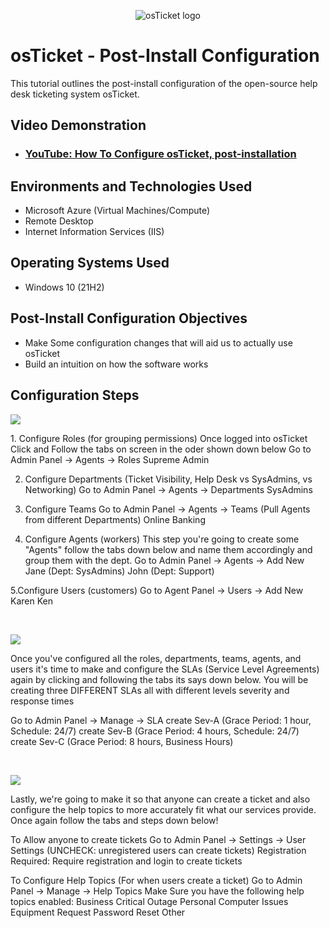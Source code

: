 <p align="center">
<img src="https://i.imgur.com/Clzj7Xs.png" alt="osTicket logo"/>
</p>

<h1>osTicket - Post-Install Configuration</h1>
This tutorial outlines the post-install configuration of the open-source help desk ticketing system osTicket.<br />


<h2>Video Demonstration</h2>

- ### [YouTube: How To Configure osTicket, post-installation](https://www.youtube.com)

<h2>Environments and Technologies Used</h2>

- Microsoft Azure (Virtual Machines/Compute)
- Remote Desktop
- Internet Information Services (IIS)

<h2>Operating Systems Used </h2>

- Windows 10</b> (21H2)

<h2>Post-Install Configuration Objectives</h2>

- Make Some configuration changes that will aid us to actually use osTicket
- Build an intuition on how the software works 


<h2>Configuration Steps</h2>

<p>
<img src="![image](https://github.com/user-attachments/assets/456a404a-cab5-4f01-b902-22bfb96f934d)
"/>
</p>
<p>
1. Configure Roles (for grouping permissions)
  Once logged into osTicket Click and Follow the tabs on screen in the oder shown down below 
Go to Admin Panel -> Agents -> Roles
Supreme Admin

2. Configure Departments (Ticket Visibility, Help Desk vs SysAdmins, vs Networking)
Go to Admin Panel -> Agents -> Departments
SysAdmins


3. Configure Teams
Go to Admin Panel -> Agents -> Teams (Pull Agents from different Departments)
Online Banking


4. Configure Agents (workers) This step you're going to create some "Agents" follow the tabs down below and name them accordingly and group them with the dept. 
Go to Admin Panel -> Agents -> Add New
Jane (Dept: SysAdmins)
John (Dept: Support)

5.Configure Users (customers)
Go to Agent Panel -> Users -> Add New
Karen
Ken


</p>
<br />

<p>
<img src="![image](https://github.com/user-attachments/assets/45b4e407-0e4c-49c6-926e-80a36d461388)
"/>
</p>
<p>
Once you've configured all the roles, departments, teams, agents, and users it's time to make and configure the SLAs (Service Level Agreements) 
  again by clicking and following the tabs its says down below. You will be creating three DIFFERENT SLAs all with different levels severity and response times

 Go to  Admin Panel -> Manage -> SLA
create Sev-A (Grace Period: 1 hour, Schedule: 24/7)
create Sev-B (Grace Period: 4 hours, Schedule: 24/7)
create Sev-C (Grace Period: 8 hours, Business Hours)

  
</p>
<br />

<p>
<img src="![image](https://github.com/user-attachments/assets/c71127ec-a2b5-472a-9e8f-9eaf11168dc9)
"/>
</p>
<p>
Lastly, we're going to make it so that anyone can create a ticket and also configure the help topics to more accurately fit what our services provide. Once again follow the tabs and steps down below! 

 To Allow anyone to create tickets
Go to Admin Panel -> Settings -> User Settings (UNCHECK: unregistered users can create tickets)
Registration Required: Require registration and login to create tickets 

To Configure Help Topics (For when users create a ticket)
Go to Admin Panel -> Manage -> Help Topics
Make Sure you have the following help topics enabled: 
Business Critical Outage
Personal Computer Issues
Equipment Request
Password Reset
Other


</p>
<br />
